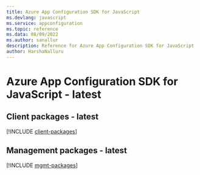 ```yaml
---
title: Azure App Configuration SDK for JavaScript
ms.devlang: javascript
ms.service: appconfiguration
ms.topic: reference
ms.data: 08/09/2022
ms.author: sanallur
description: Reference for Azure App Configuration SDK for JavaScript
author: HarshaNalluru
---
```

# Azure App Configuration SDK for JavaScript - latest

## Client packages - latest
[!INCLUDE [client-packages](app-configuration-client-index.md)]
## Management packages - latest
[!INCLUDE [mgmt-packages](app-configuration-mgmt-index.md)]